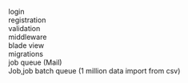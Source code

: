 login <br>
registration <br>
validation<br>
middleware<br>
blade view<br>
migrations<br>
job queue (Mail)<br>
Job,job batch queue (1 million data import from csv)
